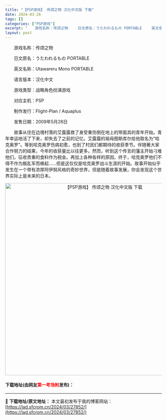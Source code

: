 ```yaml
---
title: "【PSP游戏】 传颂之物 汉化中文版 下载"
date: 2024-03-26
tags: []
categories: ["PSP游戏"]
excerpt: "　　游戏名称：传颂之物 　　日文原名：うたわれるもの PORTABLE 　　英文名称：Utawareru Mono PORTABLE 　　语言版本：汉化中文 　　游戏类型：战略角色扮演游戏 　　对应主机：PSP 　　制作发行：Flight-Plan / Aquaplus 　　发售日期：2009年5月&hellip;"
layout: post
---
```


 <p>　　游戏名称：传颂之物</p> <p>　　日文原名：うたわれるもの PORTABLE</p> <p>　　英文名称：Utawareru Mono PORTABLE</p> <p>　　语言版本：汉化中文</p> <p>　　游戏类型：战略角色扮演游戏</p> <p>　　对应主机：PSP</p> <p>　　制作发行：Flight-Plan / Aquaplus</p> <p>　　发售日期：2009年5月28日</p> <p>　　故事从住在边境村落的艾露露救了身受重伤倒在地上的带面具的青年开始。青年幸运地活了下来，却失去了之前的记忆。艾露露的祖母图斯库尔给他取名为&ldquo;哈克奥罗&rdquo;。等到哈克奥罗伤病初愈，也到了村民们都期待的收获季节。伴随著大家合作努力的结果，今年的收获量比以往更多。然而，听到这个传言的藩主开始刁难他们，征收贵重的食料作为税金。再加上各种各样的原因，终于，哈克奥罗他们不得不作为叛乱军而蜂起&hellip;&hellip;但是这仅仅是哈克奥罗战斗生涯的开始。故事开始似乎发生在一个带有浓厚阿伊努风格的奇妙世界，但是随着故事发展，你会发现这个世界实际上是未来的日本。</p> <p align="center"><img align="" border="0" src="https://lad.sfcrom.cn/wp-content/uploads/2024/03/20240325_6601aa8f268ca.jpg" width="618" alt="【PSP游戏】 传颂之物 汉化中文版 下载" /></p> <p><h4>下载地址(由网友<font color="red">第一考场附</font>发布)：</h4></p> 

---
📖 **下载地址/原文地址：** 本文最初发布于我的博客网站：[https://lad.sfcrom.cn/2024/03/27852/](https://lad.sfcrom.cn/2024/03/27852/)
